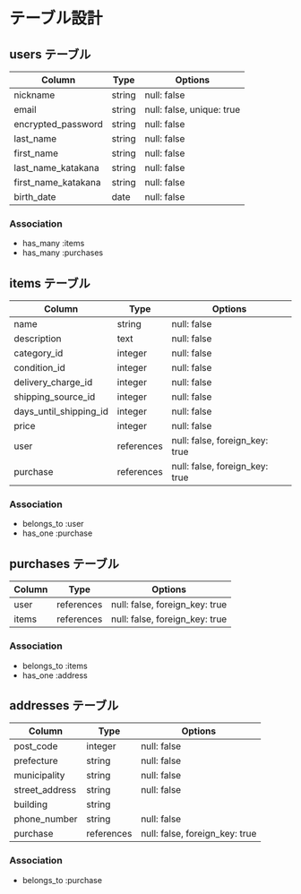 # テーブル設計

## users テーブル

| Column              | Type    | Options     |
| ------------------- | ------- | ----------- |
| nickname            | string  | null: false |
| email               | string  | null: false, unique: true |
| encrypted_password  | string  | null: false |
| last_name           | string  | null: false |
| first_name          | string  | null: false |
| last_name_katakana  | string  | null: false |
| first_name_katakana | string  | null: false |
| birth_date          | date    | null: false |

### Association

- has_many :items
- has_many :purchases

## items テーブル

| Column                 | Type       | Options     |
| ---------------------- | ---------- | ----------- |
| name                   | string     | null: false |
| description            | text       | null: false |
| category_id            | integer    | null: false |
| condition_id           | integer    | null: false |
| delivery_charge_id     | integer    | null: false |
| shipping_source_id     | integer    | null: false |
| days_until_shipping_id | integer    | null: false |
| price                  | integer    | null: false |
| user                   | references | null: false, foreign_key: true |
| purchase               | references | null: false, foreign_key: true |

### Association

- belongs_to :user
- has_one :purchase

## purchases テーブル

| Column | Type       | Options     |
| ------ | ---------- | ----------- |
| user   | references | null: false, foreign_key: true |
| items  | references | null: false, foreign_key: true |

### Association

- belongs_to :items
- has_one :address

## addresses テーブル

| Column         | Type       | Options     |
| -------------- | ---------- | ----------- |
| post_code      | integer    | null: false |
| prefecture     | string     | null: false |
| municipality   | string     | null: false |
| street_address | string     | null: false |
| building       | string     |             |
| phone_number   | string     | null: false |
| purchase       | references | null: false, foreign_key: true |

### Association

- belongs_to :purchase